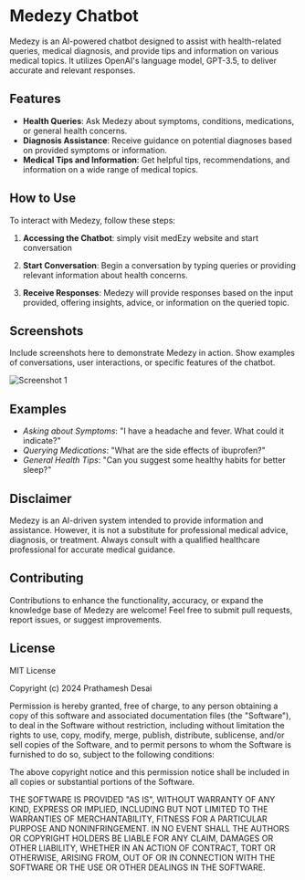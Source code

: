 # Medezy Chatbot

Medezy is an AI-powered chatbot designed to assist with health-related queries, medical diagnosis, and provide tips and information on various medical topics. It utilizes OpenAI's language model, GPT-3.5, to deliver accurate and relevant responses.

## Features

- **Health Queries**: Ask Medezy about symptoms, conditions, medications, or general health concerns.
- **Diagnosis Assistance**: Receive guidance on potential diagnoses based on provided symptoms or information.
- **Medical Tips and Information**: Get helpful tips, recommendations, and information on a wide range of medical topics.

## How to Use

To interact with Medezy, follow these steps:

1. **Accessing the Chatbot**: simply visit medEzy website and start conversation

2. **Start Conversation**: Begin a conversation by typing queries or providing relevant information about health concerns.

3. **Receive Responses**: Medezy will provide responses based on the input provided, offering insights, advice, or information on the queried topic.

## Screenshots

Include screenshots here to demonstrate Medezy in action. Show examples of conversations, user interactions, or specific features of the chatbot.

![Screenshot 1](/assets/)

## Examples

- *Asking about Symptoms*: "I have a headache and fever. What could it indicate?"
- *Querying Medications*: "What are the side effects of ibuprofen?"
- *General Health Tips*: "Can you suggest some healthy habits for better sleep?"

## Disclaimer

Medezy is an AI-driven system intended to provide information and assistance. However, it is not a substitute for professional medical advice, diagnosis, or treatment. Always consult with a qualified healthcare professional for accurate medical guidance.

## Contributing

Contributions to enhance the functionality, accuracy, or expand the knowledge base of Medezy are welcome! Feel free to submit pull requests, report issues, or suggest improvements.

## License

MIT License

Copyright (c) 2024 Prathamesh Desai

Permission is hereby granted, free of charge, to any person obtaining a copy
of this software and associated documentation files (the "Software"), to deal
in the Software without restriction, including without limitation the rights
to use, copy, modify, merge, publish, distribute, sublicense, and/or sell
copies of the Software, and to permit persons to whom the Software is
furnished to do so, subject to the following conditions:

The above copyright notice and this permission notice shall be included in all
copies or substantial portions of the Software.

THE SOFTWARE IS PROVIDED "AS IS", WITHOUT WARRANTY OF ANY KIND, EXPRESS OR
IMPLIED, INCLUDING BUT NOT LIMITED TO THE WARRANTIES OF MERCHANTABILITY,
FITNESS FOR A PARTICULAR PURPOSE AND NONINFRINGEMENT. IN NO EVENT SHALL THE
AUTHORS OR COPYRIGHT HOLDERS BE LIABLE FOR ANY CLAIM, DAMAGES OR OTHER
LIABILITY, WHETHER IN AN ACTION OF CONTRACT, TORT OR OTHERWISE, ARISING FROM,
OUT OF OR IN CONNECTION WITH THE SOFTWARE OR THE USE OR OTHER DEALINGS IN THE
SOFTWARE.

